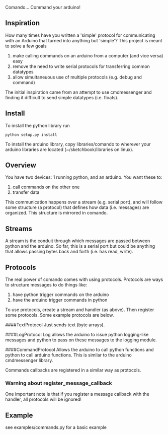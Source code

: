 Comando... Command your arduino!

## Inspiration

How many times have you written a 'simple' protocol for communicating with
an Arduino that turned into anything but 'simple'? This project is meant to
solve a few goals

1. make calling commands on an arduino from a computer (and vice versa) easy
2. remove the need to write serial protocols for transferring common datatypes
3. allow simultaneuous use of multiple protocols (e.g. debug and command)

The initial inspiration came from an attempt to use cmdmessenger and finding
it difficult to send simple datatypes (i.e. floats).


## Install

To install the python library run

```
python setup.py install
```

To install the arduino library, copy libraries/comando to wherever your
arduino libraries are located (~/sketchbook/libraries on linux).

## Overview

You have two devices: 1 running python, and an arduino. You want these to:

1. call commands on the other one
2. transfer data

This communication happens over a stream (e.g. serial port), and will follow
some structure (a protocol) that defines how data (i.e. messages) are
organized. This structure is mirrored in comando.

## Streams

A stream is the conduit through which messages are passed between python and
the arduino. So far, this is a serial port but could be anything that allows
passing bytes back and forth (i.e. has read, write).

## Protocols

The real power of comando comes with using protocols. Protocols are ways to
structure messages to do things like:

1. have python trigger commands on the arduino
2. have the arduino trigger commands in python

To use protocols, create a stream and handler (as above). Then register some
protocols. Some example protocols are below.

####TextProtocol
Just sends text (byte arrays).

####LogProtocol
Log allows the arduino to issue python logging-like messages and python
to pass on these messages to the logging module.

####CommandProtocol
Allows the arduino to call python functions and python to call arduino
functions. This is similar to the arduino cmdmessenger library.

Commands callbacks are registered in a similar way as protocols.

### Warning about register\_message\_callback

One important note is that if you register a message callback with the handler,
all protocols will be ignored!

## Example

see examples/commands.py for a basic example

